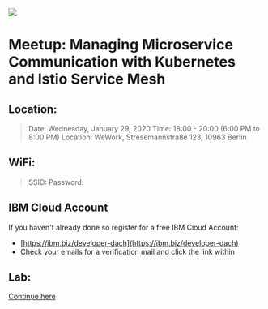 ![](https://secure.meetupstatic.com/photos/event/5/1/6/d/highres_487520845.jpeg)

# Meetup: Managing Microservice Communication with Kubernetes and Istio Service Mesh

## Location:

> Date: Wednesday, January 29, 2020
> Time: 18:00 - 20:00 (6:00 PM to 8:00 PM)
> Location: WeWork, Stresemannstraße 123, 10963 Berlin

## WiFi:

> SSID: 
> Password:

## IBM Cloud Account

If you haven't already done so register for a free IBM Cloud Account:
* [https://ibm.biz/developer-dach](https://ibm.biz/developer-dach)
* Check your emails for a verification mail and click the link within

## Lab:

[Continue here](https://harald-u.github.io/istio101/)